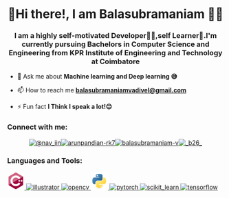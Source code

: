 <h1 align="center">👋Hi there!, I am Balasubramaniam 🙇‍♀️</h1>
<h3 align="center">I am a highly self-motivated Developer👨‍💻,self Learner🤥.I'm currently pursuing Bachelors in Computer Science and Engineering from KPR Institute of Engineering and Technology at Coimbatore</h3>

- 💬 Ask me about **Machine learning and Deep learning 😅**

- 📫 How to reach me **balasubramaniamvadivel@gmail.com**

- ⚡ Fun fact **I Think I speak a lot!😌**

<h3 align="left">Connect with me:</h3>
<p align="center">
<a href="https://twitter.com/Nav_iinV" target="blank"><img align="center" src="https://cdn.jsdelivr.net/npm/simple-icons@3.0.1/icons/twitter.svg" alt="@nav_iin" height="20" width="30" /></a><a href="https://www.linkedin.com/in/balasubramaniam-v-5215251b7/" target="blank"><img align="center" src="https://cdn.jsdelivr.net/npm/simple-icons@3.0.1/icons/linkedin.svg" alt="arunpandian-rk7" height="20" width="30" /></a><a href="https://kaggle.com/arunrk7" target="blank"><img align="center" src="https://cdn.jsdelivr.net/npm/simple-icons@3.0.1/icons/kaggle.svg" alt="balasubramaniam-v" height="20" width="30" /></a><a href="https://www.instagram.com/_b26__/" target="blank"><img align="center" src="https://cdn.jsdelivr.net/npm/simple-icons@3.0.1/icons/instagram.svg" alt="_b26_" height="20" width="30" /></a>
</p>


<h3 align="left">Languages and Tools:</h3>
<p align="left"> <a href="https://www.w3schools.com/cpp/" target="_blank"> <img src="https://raw.githubusercontent.com/devicons/devicon/master/icons/cplusplus/cplusplus-original.svg" alt="cplusplus" width="40" height="40"/> </a> <a href="https://www.adobe.com/in/products/illustrator.html" target="_blank"> <img src="https://www.vectorlogo.zone/logos/adobe_illustrator/adobe_illustrator-icon.svg" alt="illustrator" width="40" height="40"/> </a> <a href="https://opencv.org/" target="_blank"> <img src="https://www.vectorlogo.zone/logos/opencv/opencv-icon.svg" alt="opencv" width="40" height="40"/> </a> <a href="https://www.python.org" target="_blank"> <img src="https://raw.githubusercontent.com/devicons/devicon/master/icons/python/python-original.svg" alt="python" width="40" height="40"/> </a> <a href="https://pytorch.org/" target="_blank"> <img src="https://www.vectorlogo.zone/logos/pytorch/pytorch-icon.svg" alt="pytorch" width="40" height="40"/> </a> <a href="https://scikit-learn.org/" target="_blank"> <img src="https://upload.wikimedia.org/wikipedia/commons/0/05/Scikit_learn_logo_small.svg" alt="scikit_learn" width="40" height="40"/> </a> <a href="https://www.tensorflow.org" target="_blank"> <img src="https://www.vectorlogo.zone/logos/tensorflow/tensorflow-icon.svg" alt="tensorflow" width="40" height="40"/> </a> </p>
